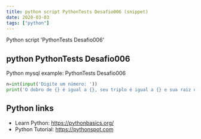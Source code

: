 ```yaml
---
title: python script PythonTests Desafio006 (snippet)
date: 2020-03-03
tags: ["python"]
---
```

Python script 'PythonTests Desafio006'


## python PythonTests Desafio006

Python mysql example: PythonTests Desafio006

```python
n=int(input('Digite um número: '))
print('O dobro de {} é igual a {}, seu triplo é igual a {} e sua raiz quadrada vale {}'.format(n,(n*2),(n*3),(n**2)))

```

## Python links

- Learn Python: https://pythonbasics.org/
- Python Tutorial: https://pythonspot.com
